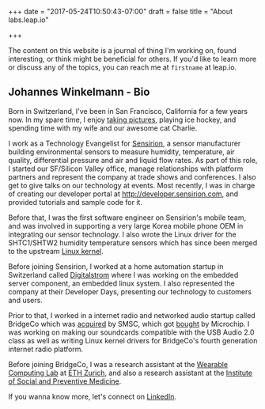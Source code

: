 +++
date = "2017-05-24T10:50:43-07:00"
draft = false
title = "About labs.leap.io"

+++

The content on this website is a journal of thing I'm working on, found
interesting, or think might be beneficial for others. If you'd like to learn
more or discuss any of the topics, you can reach me at `firstname` at leap.io.

## Johannes Winkelmann - Bio

Born in Switzerland, I've been in San Francisco, California for a few years now.
In my spare time, I enjoy [taking pictures](https://500px.com/johanneswinkelmann),
playing ice hockey, and spending time with my wife and our awesome cat
Charlie<i class="fa fa-paw" aria-hidden="true"></i>.


I work as a Technology Evangelist for [Sensirion](http://www.sensirion.com), a
sensor manufacturer building environmental sensors to measure humidity,
temperature, air quality, differential pressure and air and liquid flow rates.
As part of this role, I started our SF/Silicon Valley office, manage
relationships with platform partners and represent the company at trade shows
and conferences. I also get to give talks on our technology at events. Most
recently, I was in charge of creating our developer portal at
<http://developer.sensirion.com>, and provided tutorials and sample code for it.

Before that, I was the first software engineer on Sensirion's mobile team, and
was involved in supporting a very large Korea mobile phone OEM in integrating
our sensor technology. I also wrote the Linux driver for the SHTC1/SHTW2
humidity temperature sensors which has since been merged to the upstream
[Linux kernel](http://www.kernel.org).

Before joining Sensirion, I worked at a home automation startup in Switzerland
called [Digitalstrom](https://www.digitalstrom.org/en/) where I was working on
the embedded server component, an embedded linux system. I also represented the
company at their Developer Days, presenting our technology to customers and users.

Prior to that, I worked in a internet radio and networked audio startup called BridgeCo
which was [acquired](http://www.businesswire.com/news/home/20110519006895/en/SMSC-Acquires-BridgeCo)
by SMSC, which got [bought](http://www.eetimes.com/document.asp?doc_id=1264469) by Microchip.
I was working on making our soundcards compatible with the USB Audio 2.0 class
as well as writing Linux kernel drivers for BridgeCo's fourth generation
internet radio platform.

Before joining BridgeCo, I was a research assistant at the [Wearable Computing Lab](www.ife.ee.ethz.ch/
) at [ETH Zurich](http://www.ethz.ch), and also a research assistant at the
[Institute of Social and Preventive Medicine](www.memcenter.unibe.ch).

If you wanna know more, let's connect on [LinkedIn](https://linkedin.com/in/johanneswinkelmann).
